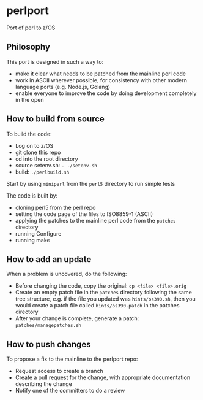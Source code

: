 # perlport
Port of perl to z/OS

## Philosophy

This port is designed in such a way to:
 - make it clear what needs to be patched from the mainline perl code
 - work in ASCII wherever possible, for consistency with other modern language ports (e.g. Node.js, Golang)
 - enable everyone to improve the code by doing development completely in the open

## How to build from source

To build the code:
 - Log on to z/OS
 - git clone this repo
 - cd into the root directory
 - source setenv.sh: `. ./setenv.sh`
 - build: `./perlbuild.sh`

Start by using `miniperl` from the `perl5` directory to run simple tests

The code is built by:
 - cloning perl5 from the perl repo
 - setting the code page of the files to ISO8859-1 (ASCII)
 - applying the patches to the mainline perl code from the `patches` directory
 - running Configure
 - running make

## How to add an update

When a problem is uncovered, do the following:
 - Before changing the code, copy the original: `cp <file> <file>.orig`
 - Create an empty patch file in the `patches` directory following the same tree structure, e.g. if the file you updated was `hints/os390.sh`, then you would create a patch file called `hints/os390.patch` in the patches directory
 - After your change is complete, generate a patch: `patches/managepatches.sh`

## How to push changes

To propose a fix to the mainline to the perlport repo:
 - Request access to create a branch
 - Create a pull request for the change, with appropriate documentation describing the change
 - Notify one of the committers to do a review
